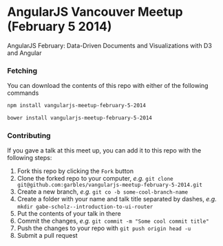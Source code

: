 # AngularJS Vancouver Meetup (February 5 2014)

AngularJS February: Data-Driven Documents and Visualizations with D3 and Angular

### Fetching

You can download the contents of this repo with either of the following commands

```bash
npm install vangularjs-meetup-february-5-2014

bower install vangularjs-meetup-february-5-2014
```

### Contributing

If you gave a talk at this meet up, you can add it to this repo with the following steps:

1. Fork this repo by clicking the `Fork` button
2. Clone the forked repo to your computer, _e.g._ `git clone git@github.com:garbles/vangularjs-meetup-february-5-2014.git`
3. Create a new branch, _e.g._ `git co -b some-cool-branch-name`
4. Create a folder with your name and talk title separated by dashes, _e.g._ `mkdir gabe-scholz--introduction-to-ui-router`
5. Put the contents of your talk in there
6. Commit the changes, _e.g._ `git commit -m "Some cool commit title"`
7. Push the changes to your repo with `git push origin head -u`
8. Submit a pull request
